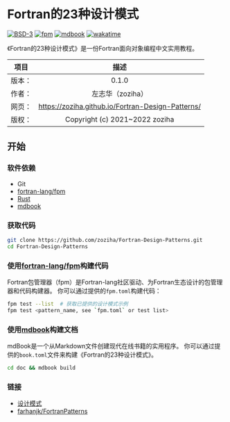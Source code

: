 # Fortran的23种设计模式

[![BSD-3](https://img.shields.io/github/license/zoziha/Fortran-Design-Patterns?color=pink)](LICENSE)
[![fpm](https://github.com/zoziha/Fortran-Design-Patterns/workflows/fpm/badge.svg)](https://github.com/zoziha/Fortran-Design-Patterns/actions)
[![mdbook](https://github.com/zoziha/Fortran-Design-Patterns/workflows/mdbook/badge.svg)](https://github.com/zoziha/Fortran-Design-Patterns/actions)
[![wakatime](https://wakatime.com/badge/user/ca8e3153-da86-47e8-ba89-1fac0c842c19.svg)](https://wakatime.com/@ca8e3153-da86-47e8-ba89-1fac0c842c19)

《Fortran的23种设计模式》是一份Fortran面向对象编程中文实用教程。

|项目|描述|
|:-:|:-:|
|版本：|0.1.0|
|作者：|左志华（zoziha）|
|网页：|https://zoziha.github.io/Fortran-Design-Patterns/|
|版权：|Copyright (c) 2021~2022 zoziha|

## 开始

### 软件依赖

- Git
- [fortran-lang/fpm](https://github.com/fortran-lang/fpm)
- [Rust](https://www.rust-lang.org/zh-CN/)
- [mdbook](https://github.com/rust-lang/mdBook)

### 获取代码

```sh
git clone https://github.com/zoziha/Fortran-Design-Patterns.git
cd Fortran-Design-Patterns
```

### 使用[fortran-lang/fpm](https://github.com/fortran-lang/fpm)构建代码

Fortran包管理器（fpm）是Fortran-lang社区驱动、为Fortran生态设计的包管理器和代码构建器。
你可以通过提供的`fpm.toml`构建代码：

```sh
fpm test --list  # 获取已提供的设计模式示例
fpm test <pattern_name, see `fpm.toml` or test list>
```

### 使用[mdbook](https://github.com/rust-lang/mdBook)构建文档

mdBook是一个从Markdown文件创建现代在线书籍的实用程序。
你可以通过提供的`book.toml`文件来构建《Fortran的23种设计模式》。

```sh
cd doc && mdbook build
```

### 链接

- [设计模式](https://refactoringguru.cn/design-patterns)
- [farhanjk/FortranPatterns](https://github.com/farhanjk/FortranPatterns)